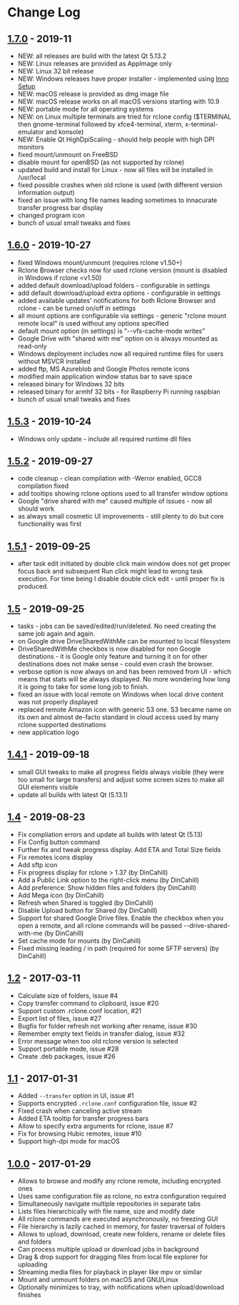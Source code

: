 # Change Log
## [1.7.0][1.7.0] - 2019-11
-   NEW: all releases are build with the latest Qt 5.13.2
-   NEW: Linux releases are provided as AppImage only
-   NEW: Linux 32 bit release
-   NEW: Windows releases have proper installer - implemented using [Inno Setup](https://github.com/jrsoftware/issrc)
-   NEW: macOS release is provided as dmg image file
-   NEW: macOS release works on all macOS versions starting with 10.9
-   NEW: portable mode for all operating systems
-   NEW: on Linux multiple terminals are tried for rclone config ($TERMINAL then gnome-terminal followed by xfce4-terminal, xterm, x-terminal-emulator and konsole)
-   NEW: Enable Qt HighDpiScaling - should help people with high DPI monitors
-   fixed mount/unmount on FreeBSD
-   disable mount for openBSD (as not supported by rclone)
-   updated build and install for Linux - now all files will be installed in /usr/local
-   fixed possible crashes when old rclone is used (with different version information output)
-   fixed an issue with long file names leading sometimes to innacurate transfer progress bar display
-   changed program icon
-   bunch of usual small tweaks and fixes

## [1.6.0][1.6.0] - 2019-10-27
-   fixed Windows mount/unmount (requires rclone v1.50+)
-   Rclone Browser checks now for used rclone version (mount is disabled in Windows if rclone <v1.50)
-   added default download/upload folders - configurable in settings
-   add default download/upload extra options - configurable in settings
-   added available updates' notifications for both Rclone Browser and rclone - can be turned on/off in settings
-   all mount options are configurable via settings - generic "rclone mount remote local" is used without any options specified
-   default mount option (in settings) is "--vfs-cache-mode writes"
-   Google Drive with "shared with me" option on is always mounted as read-only
-   Windows deployment includes now all required runtime files for users without MSVCR installed
-   added ftp, MS Azureblob and Google Photos remote icons
-   modified main application window status bar to save space
-   released binary for Windows 32 bits
-   released binary for armhf 32 bits - for Raspberry Pi running raspbian
-   bunch of usual small tweaks and fixes

## [1.5.3][1.5.3] - 2019-10-24
-   Windows only update - include all required runtime dll files

## [1.5.2][1.5.2] - 2019-09-27
-   code cleanup - clean compilation with -Werror enabled, GCC8 compilation fixed
-   add tooltips showing rclone options used to all transfer window options
-   Google "drive shared with me" caused multiple of issues - now all should work
-   as always small cosmetic UI improvements - still plenty to do but core functionality was first

## [1.5.1][1.5.1] - 2019-09-25
-   after task edit initiated by double click main window does not get proper focus back and subsequent Run click might lead to wrong task execution. For time being I disable double click edit - until proper fix is produced.

## [1.5][1.5] - 2019-09-25
-   tasks - jobs can be saved/edited/run/deleted. No need creating the same job again and again.
-   on Google drive DriveSharedWithMe can be mounted to local filesystem
-   DriveSharedWithMe checkbox is now disabled for non Google destinations - it is Google only feature and turning it on for other destinations does not make sense - could even crash the browser.
-   verbose option is now always on and has been removed from UI - which means that stats will be always displayed. No more wondering how long it is going to take for some long job to finish.
-   fixed an issue with local remote on Windows when local drive content was not properly displayed
-   replaced remote Amazon icon with generic S3 one. S3 became name on its own and almost de-facto standard in cloud access used by many rclone supported destinations
-   new application logo

## [1.4.1][1.4.1] - 2019-09-18
-   small GUI tweaks to make all progress fields always visible (they were too small for large transfers) and adjust some screen sizes to make all GUI elements visible
-   update all builds with latest Qt (5.13.1)

## [1.4][1.4] - 2019-08-23
-   Fix compliation errors and update all builds with latest Qt (5.13)
-   Fix Config button command
-   Further fix and tweak progress display. Add ETA and Total Size fields
-   Fix remotes icons display
-   Add sftp icon
-   Fix progress display for rclone > 1.37 (by DinCahill)
-   Add a Public Link option to the right-click menu (by DinCahill)
-   Add preference: Show hidden files and folders (by DinCahill)
-   Add Mega icon (by DinCahill)
-   Refresh when Shared is toggled (by DinCahill)
-   Disable Upload button for Shared (by DinCahill)
-   Support for shared Google Drive files. Enable the checkbox when you open a remote, and all rclone commands will be passed --drive-shared-with-me (by DinCahill)
-   Set cache mode for mounts (by DinCahill)
-   Fixed missing leading / in path (required for some SFTP servers) (by DinCahill)

## [1.2][1.2] - 2017-03-11
-   Calculate size of folders, issue #4
-   Copy transfer command to clipboard, issue #20
-   Support custom .rclone.conf location, #21
-   Export list of files, issue #27
-   Bugfix for folder refresh not working after rename, issue #30
-   Remember empty text fields in transfer dialog, issue #32
-   Error message when too old rclone version is selected
-   Support portable mode, issue #28
-   Create .deb packages, issue #26

## [1.1][1.1] - 2017-01-31
-   Added `--transfer` option in UI, issue #1
-   Supports encrypted `.rclone.conf` configuration file, issue #2
-   Fixed crash when canceling active stream
-   Added ETA tooltip for transfer progress bars
-   Allow to specify extra arguments for rclone, issue #7
-   Fix for browsing Hubic remotes, issue #10
-   Support high-dpi mode for macOS

## [1.0.0][1.0.0] - 2017-01-29
-   Allows to browse and modify any rclone remote, including encrypted ones
-   Uses same configuration file as rclone, no extra configuration required
-   Simultaneously navigate multiple repositories in separate tabs
-   Lists files hierarchically with file name, size and modify date
-   All rclone commands are executed asynchronously, no freezing GUI
-   File hierarchy is lazily cached in memory, for faster traversal of folders
-   Allows to upload, download, create new folders, rename or delete files and folders
-   Can process multiple upload or download jobs in background
-   Drag & drop support for dragging files from local file explorer for uploading
-   Streaming media files for playback in player like mpv or similar
-   Mount and unmount folders on macOS and GNU/Linux
-   Optionally minimizes to tray, with notifications when upload/download finishes

[1.7.0]: https://github.com/kapitainsky/RcloneBrowser/releases/tag/1.7.0
[1.6.0]: https://github.com/kapitainsky/RcloneBrowser/releases/tag/1.6.0
[1.5.3]: https://github.com/kapitainsky/RcloneBrowser/releases/tag/1.5.3
[1.5.2]: https://github.com/kapitainsky/RcloneBrowser/releases/tag/1.5.2
[1.5.1]: https://github.com/kapitainsky/RcloneBrowser/releases/tag/1.5.1
[1.5]: https://github.com/kapitainsky/RcloneBrowser/releases/tag/1.5
[1.4.1]: https://github.com/kapitainsky/RcloneBrowser/releases/tag/1.4.1
[1.4]: https://github.com/kapitainsky/RcloneBrowser/releases/tag/1.4
[1.2]: https://github.com/mmozeiko/RcloneBrowser/releases/tag/1.2
[1.1]: https://github.com/mmozeiko/RcloneBrowser/releases/tag/1.1
[1.0.0]: https://github.com/mmozeiko/RcloneBrowser/releases/tag/1.0.0
